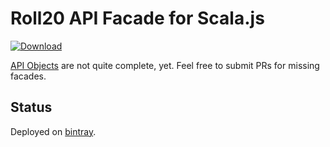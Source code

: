 Roll20 API Facade for Scala.js
================================
[ ![Download](https://api.bintray.com/packages/lkrollcom/maven/roll20-api-facade/images/download.svg) ](https://bintray.com/lkrollcom/maven/roll20-api-facade/_latestVersion)

[API Objects](https://wiki.roll20.net/API:Objects) are not quite complete, yet.
Feel free to submit PRs for missing facades.


Status
------
Deployed on [bintray](https://bintray.com/lkrollcom/maven/roll20-api-facade).
